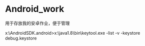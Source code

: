 # Android_work
用于存放我的安卓作业，便于管理

x:\AndroidSDK\.android>x:\java1.8\bin\keytool.exe -list -v -keystore debug.keystore
